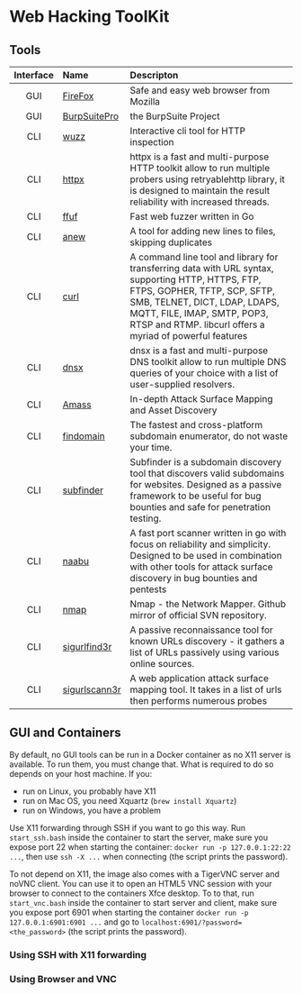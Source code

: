 # Web Hacking ToolKit

## Tools

| Interface | Name | Descripton |
| :-------: | :--- | :--------- |
| GUI | [FireFox](https://www.mozilla.org/en-US/firefox/new/) | Safe and easy web browser from Mozilla |
| GUI | [BurpSuitePro](https://portswigger.net/burp) | the BurpSuite Project |
| CLI | [wuzz](https://github.com/asciimoo/wuzz) | Interactive cli tool for HTTP inspection |
| CLI | [httpx](https://github.com/projectdiscovery/httpx) | httpx is a fast and multi-purpose HTTP toolkit allow to run multiple probers using retryablehttp library, it is designed to maintain the result reliability with increased threads. |
| CLI | [ffuf](https://github.com/ffuf/ffuf) | Fast web fuzzer written in Go |
| CLI | [anew](https://github.com/tomnomnom/anew) | A tool for adding new lines to files, skipping duplicates |
| CLI | [curl](https://github.com/curl/curl) | A command line tool and library for transferring data with URL syntax, supporting HTTP, HTTPS, FTP, FTPS, GOPHER, TFTP, SCP, SFTP, SMB, TELNET, DICT, LDAP, LDAPS, MQTT, FILE, IMAP, SMTP, POP3, RTSP and RTMP. libcurl offers a myriad of powerful features |
| CLI | [dnsx](https://github.com/projectdiscovery/dnsx) | dnsx is a fast and multi-purpose DNS toolkit allow to run multiple DNS queries of your choice with a list of user-supplied resolvers. |
| CLI | [Amass](https://github.com/OWASP/Amass) | In-depth Attack Surface Mapping and Asset Discovery |
| CLI | [findomain](https://github.com/Edu4rdSHL/findomain) | The fastest and cross-platform subdomain enumerator, do not waste your time. |
| CLI | [subfinder](https://github.com/projectdiscovery/subfinder) | Subfinder is a subdomain discovery tool that discovers valid subdomains for websites. Designed as a passive framework to be useful for bug bounties and safe for penetration testing. |
| CLI | [naabu](https://github.com/projectdiscovery/naabu) | A fast port scanner written in go with focus on reliability and simplicity. Designed to be used in combination with other tools for attack surface discovery in bug bounties and pentests |
| CLI | [nmap](https://github.com/nmap/nmap) | Nmap - the Network Mapper. Github mirror of official SVN repository. |
| CLI | [sigurlfind3r](https://github.com/signedsecurity/sigurlfind3r) | A passive reconnaissance tool for known URLs discovery - it gathers a list of URLs passively using various online sources. |
| CLI | [sigurlscann3r](https://github.com/signedsecurity/sigurlscann3r) | A web application attack surface mapping tool. It takes in a list of urls then performs numerous probes |

## GUI and Containers

By default, no GUI tools can be run in a Docker container as no X11 server is available. To run them, you must change that. What is required to do so depends on your host machine. If you:

* run on Linux, you probably have X11
* run on Mac OS, you need Xquartz (`brew install Xquartz`)
* run on Windows, you have a problem

Use X11 forwarding through SSH if you want to go this way. Run `start_ssh.bash` inside the container to start the server, make sure you expose port 22 when starting the container: `docker run -p 127.0.0.1:22:22 ...`, then use `ssh -X ...` when connecting (the script prints the password).

To not depend on X11, the image also comes with a TigerVNC server and noVNC client. You can use it to open an HTML5 VNC session with your browser to connect to the containers Xfce desktop. To to that, run `start_vnc.bash` inside the container to start server and client, make sure you expose port 6901 when starting the container `docker run -p 127.0.0.1:6901:6901 ...` and go to `localhost:6901/?password=<the_password>` (the script prints the password).

### Using SSH with X11 forwarding

### Using Browser and VNC